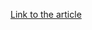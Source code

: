 [Link to the article](https://news.sophos.com/en-us/2018/07/23/red-alert-2-0-android-trojan-targets-security-seekers/)
